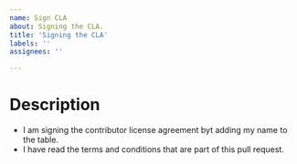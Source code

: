 ```yaml
---
name: Sign CLA
about: Signing the CLA.
title: 'Signing the CLA'
labels: ''
assignees: ''

---
```

# Description

* I am signing the contributor license agreement byt adding my name to the table.
* I have read the terms and conditions that are part of this pull request.
